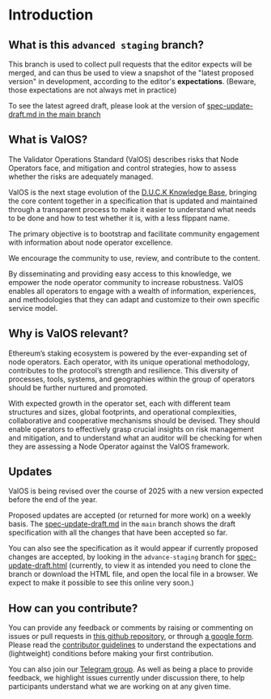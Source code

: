 # Introduction

## What is this `advanced staging` branch?

This branch is used to collect pull requests that the editor expects will be merged, and can thus be used to view a snapshot of the "latest proposed version" in development,
according to the editor's **expectations**. (Beware, those expectations are not always met in practice)

To see the latest agreed draft, please look at the version of [spec-update-draft.md in the main branch](https://github.com/lidofinance/valos/blob/main/spec-update-draft.md)

## What is ValOS?

The Validator Operations Standard (ValOS) describes risks that Node Operators face, and mitigation and control strategies, how to assess whether the risks are adequately managed.

ValOS is the next stage evolution of the [D.U.C.K Knowledge Base](https://duck-initiative.gitbook.io/d.u.c.k.-knowledge-base),
bringing the core content together in a specification that is updated and maintained through a transparent process
to make it easier to understand what needs to be done and how to test whether it is, with a less flippant name.

The primary objective is to bootstrap and facilitate community engagement with information about node operator excellence.

We encourage the community to use, review, and contribute to the content.

By disseminating and providing easy access to this knowledge, we empower the node operator community to increase robustness.
ValOS enables all operators to engage with a wealth of information, experiences, and methodologies
that they can adapt and customize to their own specific service model.

## Why is ValOS relevant?

Ethereum’s staking ecosystem is powered by the ever-expanding set of node operators. Each operator, with its unique operational methodology, contributes to the protocol’s strength and resilience. This diversity of processes, tools, systems, and geographies within the group of operators should be further nurtured and promoted.

With expected growth in the operator set, each with different team structures and sizes, global footprints, and operational complexities, collaborative and cooperative mechanisms should be devised. They should enable operators to effectively grasp crucial insights on risk management and mitigation,
and to understand what an auditor will be checking for when they are assessing a Node Operator against the ValOS framework.

## Updates

ValOS is being revised over the course of 2025 with a new version expected before the end of the year.

Proposed updates are accepted (or returned for more work) on a weekly basis. The [spec-update-draft.md](./spec-update-draft.md) in the `main` branch shows the draft specification with all the changes that have been accepted so far.

You can also see the specification as it would appear if currently proposed changes are accepted, by looking in the `advance-staging` branch for [spec-update-draft.html](https://github.com/lidofinance/valos/blob/advance-staging/spec-update-draft.html) (currently, to view it as intended you need to clone the branch or download the HTML file, and open the local file in a browser. We expect to make it possible to see this online very soon.)

## How can you contribute?

You can provide any feedback or comments by raising or commenting on issues or pull requests in
[this github repository](https://github.com/lidofinance/valos/), or through [a google form](https://forms.gle/RaUWtoKdNWivJb5R8).
Please read the [contributor guidelines](CONTRIBUTING.md) to understand the expectations and (lightweight) conditions before making your first contribution.

You can also join our [Telegram group](https://t.me/+ys5MxWs16T1jOWVi).
As well as being a place to provide feedback, we highlight issues currently under discussion there,
to help participants understand what we are working on at any given time.
